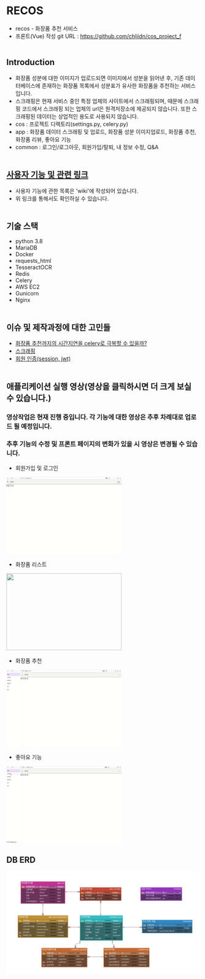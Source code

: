 # RECOS

- recos - 화장품 추천 서비스
- 프론트(Vue) 작성 git URL : https://github.com/chljidn/cos_project_f
 <br><br>

## Introduction
- 화장품 성분에 대한 이미지가 업로드되면 이미지에서 성분을 읽어낸 후, 기존 데이터베이스에 존재하는 화장품 목록에서 성분표가 유사한 화장품을 추천하는 서비스 입니다.
- 스크래핑은 현재 서비스 중인 특정 업체의 사이트에서 스크래핑되며, 때문에 스크래핑 코드에서 스크래핑 되는 업체의 url은 원격저장소에 제공되지 않습니다. 또한 스크래핑된 데이터는 상업적인 용도로 사용되지 않습니다.
- cos : 프로젝트 디렉토리(settings.py, celery.py)
- app : 화장품 데이터 스크래핑 및 업로드, 화장품 성분 이미지업로드, 화장품 추천, 화장품 리뷰, 좋아요 기능
- common : 로그인/로그아웃, 회원가입/탈퇴, 내 정보 수정, Q&A
 <br><br>
 
## [사용자 기능 및 관련 링크](https://github.com/chljidn/docker/wiki)
- 사용자 기능에 관한 목록은 'wiki'에 작성되어 있습니다.
- 위 링크를 통해서도 확인하실 수 있습니다.
 <br><br>
 
## 기술 스택
- python 3.8
- MariaDB
- Docker
- requests_html
- TesseractOCR
- Redis
- Celery
- AWS EC2
- Gunicorn
- Nginx
 <br><br>
 
## 이슈 및 제작과정에 대한 고민들
- [화장품 추천까지의 시간지연을 celery로 극복할 수 있을까?](https://chljidn-django.tistory.com/7)
- [스크래핑](https://chljidn-django.tistory.com/8)
- [회원 인증(session, jwt)](https://chljidn-django.tistory.com/9)
 <br><br>
 
## 애플리케이션 실행 영상(영상을 클릭하시면 더 크게 보실 수 있습니다.)
### 영상작업은 현재 진행 중입니다. 각 기능에 대한 영상은 추후 차례대로 업로드 될 예정입니다.
### 추후 기능의 수정 및 프론트 페이지의 변화가 있을 시 영상은 변경될 수 있습니다.

- 회원가입 및 로그인
<img src="https://github.com/chljidn/docker/blob/master/signup_login.gif" width="300px" height="200px" >

- 화장품 리스트
<img src="https://github.com/chljidn/docker/blob/master/cosmetic_list_detail.gif" width="300px" height="200px">

- 화장품 추천
<img src="https://github.com/chljidn/docker/blob/master/recommend_app.gif" width="300px" height="200px">

- 좋아요 기능
<img src="https://github.com/chljidn/docker/blob/master/like_app.gif" width="300px" height="200px">

## DB ERD
![](https://github.com/chljidn/docker/blob/master/cos_erd.png)
